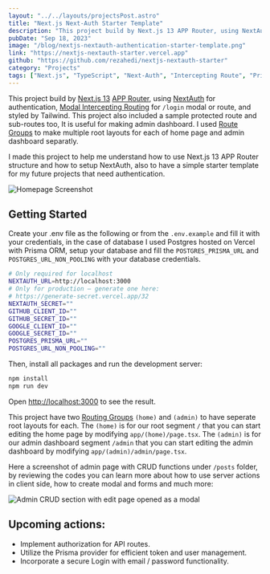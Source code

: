 ```yaml
---
layout: "../../layouts/projectsPost.astro"
title: "Next.js Next-Auth Starter Template"
description: "This project build by Next.js 13 APP Router, using NextAuth for authentication, Modal Intercepting Routing, and styled by Tailwind. This project also included a sample protected route and sub-routes too, It is useful for making admin dashboard."
pubDate: "Sep 18, 2023"
image: "/blog/nextjs-nextauth-authentication-starter-template.png"
link: "https://nextjs-nextauth-starter.vercel.app"
github: "https://github.com/rezahedi/nextjs-nextauth-starter"
category: "Projects"
tags: ["Next.js", "TypeScript", "Next-Auth", "Intercepting Route", "Prisma", "Tailwind CSS"]
---
```


This project build by [Next.js 13](https://nextjs.org/docs/app) [APP Router](https://nextjs.org/docs/app/building-your-application/routing#the-app-router), using [NextAuth](https://next-auth.js.org/getting-started/introduction) for authentication, [Modal Intercepting Routing](https://nextjs.org/docs/app/building-your-application/routing/intercepting-routes) for `/login` modal or route, and styled by Tailwind. This project also included a sample protected route and sub-routes too, It is useful for making admin dashboard. I used [Route Groups](https://nextjs.org/docs/app/building-your-application/routing/route-groups) to make multiple root layouts for each of home page and admin dashboard separatly.

I made this project to help me understand how to use Next.js 13 APP Router structure and how to setup NextAuth, also to have a simple starter template for my future projects that need authentication.

![Homepage Screenshot](/blog/nextjs-nextauth-authentication-starter-template.png)

## Getting Started

Create your .env file as the following or from the `.env.example` and fill it with your credentials, in the case of database I used Postgres hosted on Vercel with Prisma ORM, setup your database and fill the `POSTGRES_PRISMA_URL` and `POSTGRES_URL_NON_POOLING` with your database credentials.

```bash
# Only required for localhost
NEXTAUTH_URL=http://localhost:3000
# Only for production – generate one here:
# https://generate-secret.vercel.app/32
NEXTAUTH_SECRET=""
GITHUB_CLIENT_ID=""
GITHUB_SECRET_ID=""
GOOGLE_CLIENT_ID=""
GOOGLE_SECRET_ID=""
POSTGRES_PRISMA_URL=""
POSTGRES_URL_NON_POOLING=""
```

Then, install all packages and run the development server:

```bash
npm install
npm run dev
```

Open [http://localhost:3000](http://localhost:3000) to see the result.

This project have two [Routing Groups](https://nextjs.org/docs/app/building-your-application/routing/route-groups) `(home)` and `(admin)` to have seperate root layouts for each. The `(home)` is for our root segment `/` that you can start editing the home page by modifying `app/(home)/page.tsx`. The `(admin)` is for our admin dashboard segment `/admin` that you can start editing the admin dashboard by modifying `app/(admin)/admin/page.tsx`.

Here a screenshot of admin page with CRUD functions under `/posts` folder, by reviewing the codes you can learn more about how to use server actions in client side, how to create modal and forms and much more:

![Admin CRUD section with edit page opened as a modal](/projects/nextjs-nextauth-starter-02.png)

## Upcoming actions:

- Implement authorization for API routes.
- Utilize the Prisma provider for efficient token and user management.
- Incorporate a secure Login with email / password functionality.
